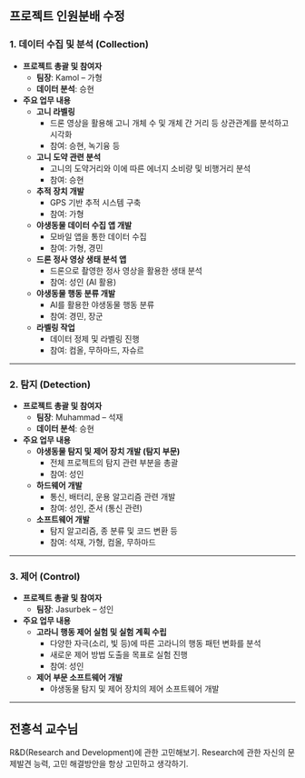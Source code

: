 ## 프로젝트 인원분배 수정
### 1. 데이터 수집 및 분석 (Collection)

- **프로젝트 총괄 및 참여자**
    - **팀장**: Kamol – 가형
    - **데이터 분석**: 승현
- **주요 업무 내용**
    - **고니 라벨링**
        - 드론 영상을 활용해 고니 개체 수 및 개체 간 거리 등 상관관계를 분석하고 시각화
        - 참여: 승현, 녹기융 등
    - **고니 도약 관련 분석**
        - 고니의 도약거리와 이에 따른 에너지 소비량 및 비행거리 분석
        - 참여: 승현
    - **추적 장치 개발**
        - GPS 기반 추적 시스템 구축
        - 참여: 가형
    - **야생동물 데이터 수집 앱 개발**
        - 모바일 앱을 통한 데이터 수집
        - 참여: 가형, 경민
    - **드론 정사 영상 생태 분석 앱**
        - 드론으로 촬영한 정사 영상을 활용한 생태 분석
        - 참여: 성인 (AI 활용)
    - **야생동물 행동 분류 개발**
        - AI를 활용한 야생동물 행동 분류
        - 참여: 경민, 장군
    - **라벨링 작업**
        - 데이터 정제 및 라벨링 진행
        - 참여: 컴올, 무하마드, 자슈르

---

### 2. 탐지 (Detection)

- **프로젝트 총괄 및 참여자**
    - **팀장**: Muhammad – 석재
    - **데이터 분석**: 승현
- **주요 업무 내용**
    - **야생동물 탐지 및 제어 장치 개발 (탐지 부문)**
        - 전체 프로젝트의 탐지 관련 부분을 총괄
        - 참여: 성인
    - **하드웨어 개발**
        - 통신, 배터리, 운용 알고리즘 관련 개발
        - 참여: 성인, 준서 (통신 관련)
    - **소프트웨어 개발**
        - 탐지 알고리즘, 종 분류 및 코드 변환 등
        - 참여: 석재, 가형, 컴올, 무하마드

---

### 3. 제어 (Control)

- **프로젝트 총괄 및 참여자**
    - **팀장**: Jasurbek – 성인
- **주요 업무 내용**
    - **고라니 행동 제어 실험 및 실험 계획 수립**
        - 다양한 자극(소리, 빛 등)에 따른 고라니의 행동 패턴 변화를 분석
        - 새로운 제어 방법 도출을 목표로 실험 진행
        - 참여: 성인
    - **제어 부문 소프트웨어 개발**
        - 야생동물 탐지 및 제어 장치의 제어 소프트웨어 개발

---
## 전흥석 교수님
R&D(Research and Development)에 관한 고민해보기.
Research에 관한 자신의 문제발견 능력, 고민 해결방안을 항상 고민하고 생각하기.


